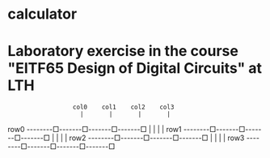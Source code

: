 # calculator
# Laboratory exercise in the course "EITF65 Design of Digital Circuits" at LTH


                      col0    col1    col2    col3
                        |       |       |       |
row0            --------□-------□-------□-------□
                        |       |       |       |
row1            --------□-------□-------□-------□
                        |       |       |       |
row2            --------□-------□-------□-------□
                        |       |       |       |
row3            --------□-------□-------□-------□
